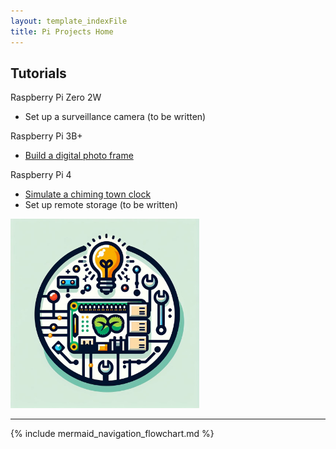 ```yaml
---
layout: template_indexFile
title: Pi Projects Home
---
```


## Tutorials

<div class="grid-container">
  <div>
  <p>Raspberry Pi Zero 2W</p>
	<ul><li>Set up a surveillance camera (to be written)</li></ul>
	<p>Raspberry Pi 3B+</p>
	<ul><li><a href = "topics/photo_frame.html">Build a digital photo frame</a></li></ul>
	<p>Raspberry Pi 4</p>
	<ul>
	<li><a href = "topics/clock_chime.html">Simulate a chiming town clock</a></li>
	<li>Set up remote storage (to be written)</li>
	</ul>
  </div>
  <div><img src = "images/logo.png"  width="60%" /></div>
</div>

<hr/>

{% include mermaid_navigation_flowchart.md %}